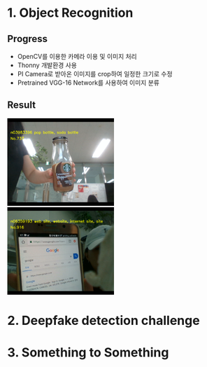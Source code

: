 # 1. Object Recognition
## Progress
* OpenCV를 이용한 카메라 이용 및 이미지 처리
* Thonny 개발환경 사용
* PI Camera로 받아온 이미지를 crop하여 일정한 크기로 수정
* Pretrained VGG-16 Network를 사용하여 이미지 분류

## Result
<img height="200" src="https://github.com/wlgh312/AI_Lab/blob/master/CamLive_VGG16/out_examples/20190604_171747_12.png" /><br>
<img height="200" src="https://github.com/wlgh312/AI_Lab/blob/master/CamLive_VGG16/out_examples/20190618_162304_10.png" />

# 2. Deepfake detection challenge
# 3. Something to Something